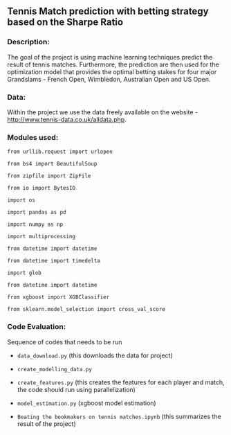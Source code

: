 ## Tennis Match prediction with betting strategy based on the Sharpe Ratio

### Description:

The goal of the project is using machine learning techniques predict the result of tennis matches. Furthermore, the prediction are then used for the optimization model that provides the optimal betting stakes for four major Grandslams - French Open, Wimbledon, Australian Open and US Open.

### Data:

Within the project we use the data freely available on the website - http://www.tennis-data.co.uk/alldata.php.

### Modules used:

`from urllib.request import urlopen`

`from bs4 import BeautifulSoup`

`from zipfile import ZipFile`

`from io import BytesIO`

`import os`

`import pandas as pd`

`import numpy as np`

`import multiprocessing`

`from datetime import datetime`

`from datetime import timedelta`

`import glob`

`from datetime import datetime`

`from xgboost import XGBClassifier`

`from sklearn.model_selection import cross_val_score`

### Code Evaluation:

Sequence of codes that needs to be run

* `data_download.py` (this downloads the data for project)

* `create_modelling_data.py`

* `create_features.py` (this creates the features for each player and match, the code should run using parallelization)

* `model_estimation.py` (xgboost model estimation)

* `Beating the bookmakers on tennis matches.ipynb` (this summarizes the result of the project)
